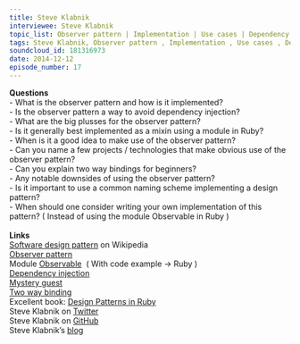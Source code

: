 ```yaml
--- 
title: Steve Klabnik
interviewee: Steve Klabnik
topic_list: Observer pattern | Implementation | Use cases | Dependency injection | Naming | Pros & cons | Two way bindings
tags: Steve Klabnik, Observer pattern , Implementation , Use cases , Dependency injection , Naming , Pros  cons , Two way bindings
soundcloud_id: 181316973
date: 2014-12-12
episode_number: 17
---
```

 
<p class="show_notes_display"><b>Questions</b><br>- What is the observer pattern and how is it implemented?<br>- Is the observer pattern a way to avoid dependency injection?<br>- What are the big plusses for the observer pattern?<br>- Is it generally best implemented as a mixin using a module in Ruby?<br>- When is it a good idea to make use of the observer pattern?<br>- Can you name a few projects / technologies that make obvious use of the observer pattern?<br>- Can you explain two way bindings for beginners?<br>- Any notable downsides of using the observer pattern?<br>- Is it important to use a common naming scheme implementing a design pattern?<br>- When should one consider writing your own implementation of this pattern? ( Instead of using the module Observable in Ruby )<br><br><b>Links</b><br><a rel="nofollow" target="_blank" href="http://en.wikipedia.org/wiki/Software_design_pattern">Software design pattern</a> on Wikipedia<br><a rel="nofollow" target="_blank" href="http://reefpoints.dockyard.com/2013/08/20/design-patterns-observer-pattern.html">Observer pattern</a><br>Module <a rel="nofollow" target="_blank" href="http://ruby-doc.org/stdlib-1.9.3/libdoc/observer/rdoc/Observable.html">Observable</a>  ( With code example -&gt; Ruby )<br><a rel="nofollow" target="_blank" href="http://martinfowler.com/articles/injection.html">Dependency injection</a><br><a rel="nofollow" target="_blank" href="http://robots.thoughtbot.com/mystery-guest">Mystery guest</a><br><a rel="nofollow" target="_blank" href="http://stackoverflow.com/questions/13504906/what-is-two-way-binding">Two way binding</a><br>Excellent book: <a rel="nofollow" target="_blank" href="http://www.amazon.com/Design-Patterns-Ruby-Russ-Olsen/dp/0321490452">Design Patterns in Ruby</a><b><br></b>Steve Klabnik on <a rel="nofollow" target="_blank" href="https://twitter.com/steveklabnik">Twitter</a><br>Steve Klabnik on <a rel="nofollow" target="_blank" href="https://github.com/steveklabnik">GitHub</a><br>Steve Klabnik’s <a rel="nofollow" target="_blank" href="http://blog.steveklabnik.com/">blog</a><br><br><br><br></p>

